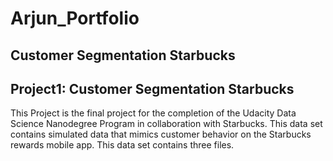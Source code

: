 # Arjun_Portfolio

## Customer Segmentation Starbucks

## Project1: Customer Segmentation Starbucks 
This Project is the final project for the completion of the Udacity Data Science Nanodegree Program in collaboration with Starbucks. This data set contains simulated data that mimics customer behavior on the Starbucks rewards mobile app. This data set contains three files. 

